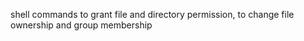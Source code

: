 shell commands to grant file and directory permission, to change file ownership and group membership
